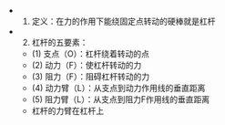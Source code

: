 -
  1. 定义：在力的作用下能绕固定点转动的硬棒就是杠杆
-
  2. 杠杆的五要素：
	- (1) 支点（O）：杠杆绕着转动的点
	- (2) 动力（F）：使杠杆转动的力
	- (3) 阻力（F）：阻碍杠杆转动的力
	- (4) 动力臂（L）：从支点到动力作用线的垂直距离
	- (5) 阻力臂（L）：从支点到阻力F作用线的垂直距离
	- 杠杆的力臂在杠杆上